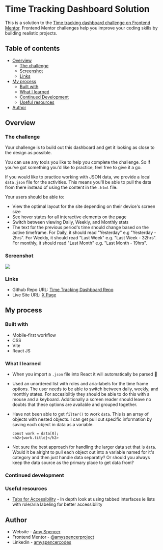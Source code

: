 # Time Tracking Dashboard Solution

This is a solution to the [Time tracking dashboard challenge on Frontend Mentor](https://www.frontendmentor.io/challenges/time-tracking-dashboard-UIQ7167Jw). Frontend Mentor challenges help you improve your coding skills by building realistic projects.

## Table of contents

- [Overview](#overview)
  - [The challenge](#the-challenge)
  - [Screenshot](#screenshot)
  - [Links](#links)
- [My process](#my-process)
  - [Built with](#built-with)
  - [What I learned](#what-i-learned)
  - [Continued Development](#continued-development)
  - [Useful resources](#useful-resources)
- [Author](#author)

## Overview

### The challenge

Your challenge is to build out this dashboard and get it looking as close to the design as possible.

You can use any tools you like to help you complete the challenge. So if you've got something you'd like to practice, feel free to give it a go.

If you would like to practice working with JSON data, we provide a local `data.json` file for the activities. This means you'll be able to pull the data from there instead of using the content in the `.html` file.

Your users should be able to:

- View the optimal layout for the site depending on their device's screen size
- See hover states for all interactive elements on the page
- Switch between viewing Daily, Weekly, and Monthly stats
- The text for the previous period's time should change based on the active timeframe. For Daily, it should read "Yesterday" e.g "Yesterday - 2hrs". For Weekly, it should read "Last Week" e.g. "Last Week - 32hrs". For monthly, it should read "Last Month" e.g. "Last Month - 19hrs".

### Screenshot

![](./screenshot.jpg)

### Links

- Github Repo URL: [Time Tracking Dashboard Repo](https://github.com/amyspencerproject/time-tracking-dashboard-vite)
- Live Site URL: [ X Page]()

## My process

### Built with

- Mobile-first workflow
- CSS
- Vite
- React JS

### What I learned

- When you import a `.json` file into React it will automatically be parsed 🥳

- Used an unordered list with roles and aria-labels for the time frame options. The user needs to be able to switch between daily, weekly, and monthly states. For accesibiltiy they should be able to do this with a mouse and a keyboard. Additionally a screen reader should leave no doubts that these options are available and grouped together.

- Have not been able to get `filter()` to work `data`. This is an array of objects with nested objects. I can get pull out specific information by saving each object in data as a variable.

  ```
  const work = data[0];
  <h2>{work.title}</h2>
  ```

- Not sure the best approach for handling the larger data set that is `data`. Would it be alright to pull each object out into a variable named for it's category and then just handle data separatly? Or should you always keep the data source as the primary place to get data from?

### Continued development

### Useful resources

- [Tabs for Accessibility](https://inclusive-components.design/tabbed-interfaces/) - In depth look at using tabbed interfaces ie lists with role/aria labeling for better accessibility

## Author

- Website - [Amy Spencer](https://spencerproject.com/)
- Frontend Mentor - [@amyspencerproject](https://www.frontendmentor.io/profile/amyspencerproject)
- Linkedin - [amyspencercodes](https://www.linkedin.com/in/amyspencercodes/)
